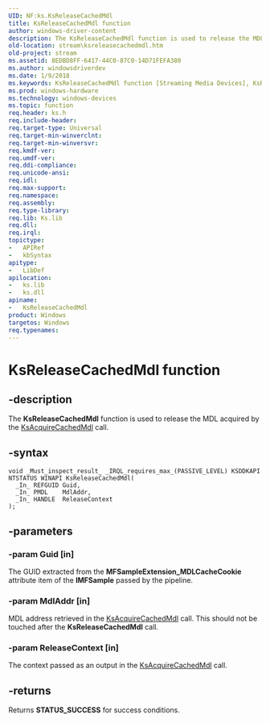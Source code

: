 ```yaml
---
UID: NF:ks.KsReleaseCachedMdl
title: KsReleaseCachedMdl function
author: windows-driver-content
description: The KsReleaseCachedMdl function is used to release the MDL acquired by the KsAcquireCachedMdl call.
old-location: stream\ksreleasecachedmdl.htm
old-project: stream
ms.assetid: 8EDBD8FF-6417-44C0-87C0-14D71FEFA380
ms.author: windowsdriverdev
ms.date: 1/9/2018
ms.keywords: KsReleaseCachedMdl function [Streaming Media Devices], KsReleaseCachedMdl, stream.ksreleasecachedmdl, ks/KsReleaseCachedMdl
ms.prod: windows-hardware
ms.technology: windows-devices
ms.topic: function
req.header: ks.h
req.include-header: 
req.target-type: Universal
req.target-min-winverclnt: 
req.target-min-winversvr: 
req.kmdf-ver: 
req.umdf-ver: 
req.ddi-compliance: 
req.unicode-ansi: 
req.idl: 
req.max-support: 
req.namespace: 
req.assembly: 
req.type-library: 
req.lib: Ks.lib
req.dll: 
req.irql: 
topictype:
-	APIRef
-	kbSyntax
apitype:
-	LibDef
apilocation:
-	ks.lib
-	ks.dll
apiname:
-	KsReleaseCachedMdl
product: Windows
targetos: Windows
req.typenames: 
---
```


# KsReleaseCachedMdl function


## -description


The <b>KsReleaseCachedMdl</b> function is used to release the MDL acquired by the <a href="..\ks\nf-ks-ksacquirecachedmdl.md">KsAcquireCachedMdl</a> call.


## -syntax


````
void _Must_inspect_result_ _IRQL_requires_max_(PASSIVE_LEVEL) KSDDKAPI NTSTATUS WINAPI KsReleaseCachedMdl(
  _In_ REFGUID Guid,
  _In_ PMDL    MdlAddr,
  _In_ HANDLE  ReleaseContext
);
````


## -parameters




### -param Guid [in]

The GUID extracted from the <b>MFSampleExtension_MDLCacheCookie</b> attribute item of the <b>IMFSample</b> passed by the pipeline.


### -param MdlAddr [in]

MDL address retrieved in the <a href="..\ks\nf-ks-ksacquirecachedmdl.md">KsAcquireCachedMdl</a> call. This should not be touched after the <b>KsReleaseCachedMdl</b> call.


### -param ReleaseContext [in]

The context passed as an output in the <a href="..\ks\nf-ks-ksacquirecachedmdl.md">KsAcquireCachedMdl</a> call.


## -returns



Returns <b>STATUS_SUCCESS</b> for success conditions.



